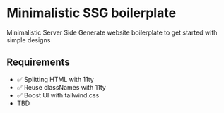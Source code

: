 # Minimalistic SSG boilerplate

Minimalistic Server Side Generate website boilerplate to get started with simple designs

## Requirements

* ✅ Splitting HTML with 11ty
* ✅ Reuse classNames with 11ty
* ✅ Boost UI with tailwind.css
* TBD
